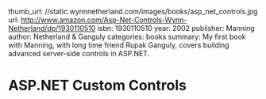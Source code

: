 thumb_url: //static.wynnnetherland.com/images/books/asp_net_controls.jpg
url: http://www.amazon.com/Asp-Net-Controls-Wynn-Netherland/dp/1930110510
isbn: 1930110510
year: 2002
publisher: Manning
author: Netherland & Ganguly
categories: books
summary: My first book with Manning, with long time friend Rupak Ganguly, covers building advanced server-side controls in ASP.NET.

# ASP.NET Custom Controls
